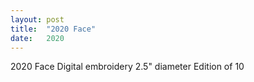 ```yaml
---
layout: post
title:  "2020 Face"
date:   2020
---
```


2020 Face
Digital embroidery
2.5" diameter
Edition of 10
    
